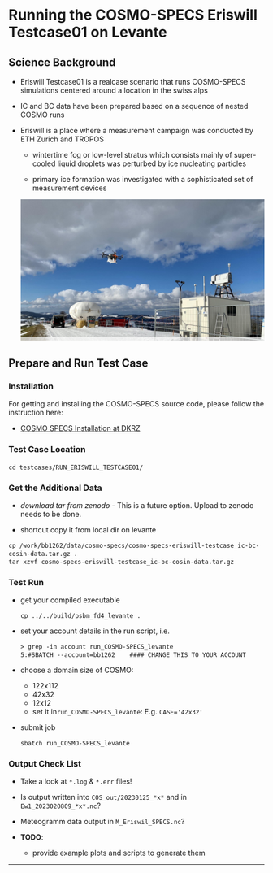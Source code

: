 
# Running the COSMO-SPECS Eriswill Testcase01 on Levante

## Science Background


* Eriswill Testcase01 is a realcase scenario that runs COSMO-SPECS simulations centered around a location in the swiss alps

* IC and BC data have been prepared based on a sequence of nested COSMO runs

* Eriswill is a place where a measurement campaign was conducted by ETH Zurich and TROPOS 
    
    * wintertime fog or low-level stratus which consists mainly of super-cooled liquid droplets was perturbed by ice nucleating particles

    * primary ice formation was investigated with a sophisticated set of measurement devices   

    ![](images/cloudlab.png)



## Prepare and Run Test Case

### Installation
For getting and installing the COSMO-SPECS source code, please follow the instruction here: 
- [COSMO SPECS Installation at DKRZ](../../docs/Installation-at-DKRZ.md)

### Test Case Location

```
cd testcases/RUN_ERISWILL_TESTCASE01/
```

### Get the Additional Data

* *download tar from zenodo* - This is a future option. Upload to zenodo needs to be done.

* shortcut copy it from local dir on levante

```
cp /work/bb1262/data/cosmo-specs/cosmo-specs-eriswill-testcase_ic-bc-cosin-data.tar.gz .
tar xzvf cosmo-specs-eriswill-testcase_ic-bc-cosin-data.tar.gz
```

### Test Run

* get your compiled executable
    ```
    cp ../../build/psbm_fd4_levante .
    ```
* set your account details in the run script, i.e.

    ```
    > grep -in account run_COSMO-SPECS_levante 
    5:#SBATCH --account=bb1262    #### CHANGE THIS TO YOUR ACCOUNT
    ```
* choose a domain size of COSMO:
  * 122x112
  * 42x32
  * 12x12 
  * set it in`run_COSMO-SPECS_levante`: E.g. `CASE='42x32'`
* submit job
    ```
    sbatch run_COSMO-SPECS_levante
    ```

### Output Check List

* Take a look at `*.log` & `*.err` files!

* Is output written into `COS_out/20230125_*x*` and in `Ew1_2023020809_*x*.nc`? 

* Meteogramm data output in `M_Eriswil_SPECS.nc`?

* **TODO**:

    * provide example plots and scripts to generate them

---

